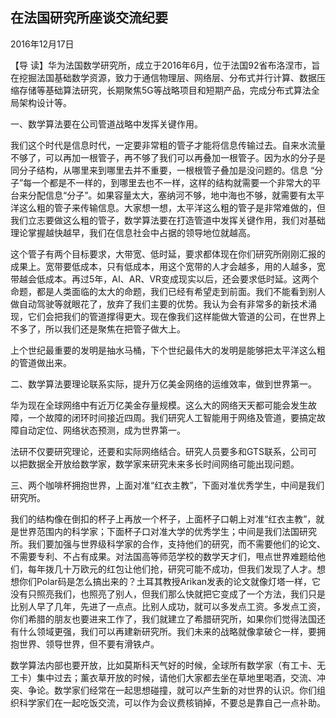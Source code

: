 ## 在法国研究所座谈交流纪要

2016年12月17日



【导  读】华为法国数学研究所，成立于2016年6月，位于法国92省布洛涅市，旨在挖掘法国基础数学资源，致力于通信物理层、网络层、分布式并行计算、数据压缩存储等基础算法研究，长期聚焦5G等战略项目和短期产品，完成分布式算法全局架构设计等。



一、数学算法要在公司管道战略中发挥关键作用。

我们这个时代是信息时代，一定要非常粗的管子才能将信息传输过去。自来水流量不够了，可以再加一根管子，再不够了我们可以再叠加一根管子。因为水的分子是同分子结构，从哪里来到哪里去并不重要，一根根管子叠加是没问题的。信息 “分子”每一个都是不一样的，到哪里去也不一样，这样的结构就需要一个非常大的平台来分配信息“分子”。如果容量太大，塞纳河不够，地中海也不够，就需要有太平洋这么粗的管子来传输信息。大家想一想，太平洋这么粗的管子是非常难做的，但我们立志要做这么粗的管子，数学算法要在打造管道中发挥关键作用，我们对基础理论掌握越快越早，我们在信息社会中占据的领导地位就越高。

这个管子有两个目标要求，大带宽、低时延，要求都体现在你们研究所刚刚汇报的成果上。宽带要低成本，只有低成本，用这个宽带的人才会越多，用的人越多，宽带越会低成本。再过5年，AI、AR、VR变成现实以后，还会要求低时延。这两个命题，都是人类面临的太大的命题，我们已经有希望走到前面。我们不能看到别人做自动驾驶等就眼花了，放弃了我们主要的优势。我认为会有非常多的新技术涌现，它们会把我们的管道撑得更大。现在像我们这样能做大管道的公司，在世界上不多了，所以我们还是聚焦在把管子做大上。

上个世纪最重要的发明是抽水马桶，下个世纪最伟大的发明是能够把太平洋这么粗的管道做出来。

二、数学算法要理论联系实际，提升万亿美金网络的运维效率，做到世界第一。

华为现在全球网络中有近万亿美金存量规模。这么大的网络天天都可能会发生故障，一个故障的闭环时间接近四周。我们研究人工智能用于网络及管道，要搞定故障自动定位、网络状态预测，成为世界第一。

法研不仅要研究理论，还要和实际网络结合。研究人员要多和GTS联系，公司可以把数据全开放给数学家，数学家来研究未来多长时间网络可能出现问题。

三、两个咖啡杯拥抱世界，上面对准“红衣主教”，下面对准优秀学生，中间是我们研究所。

我们的结构像在倒扣的杯子上再放一个杯子，上面杯子口朝上对准“红衣主教”，就是世界范围内的科学家；下面杯子口对准大学的优秀学生；中间是我们法国研究所。我们要加强与世界级科学家的合作，支持他们的研究，而不需要他们的论文、不需要专利、不占有成果。对法国高等师范学校的数学天才们，甩点世界难题给他们，每年拨几十万欧元的红包让他们抢，研究可能不成功，但我们发现了人才。想想你们Polar码是怎么搞出来的？土耳其教授Arikan发表的论文就像灯塔一样，它没有只照亮我们，也照亮了别人，但我们那么快就把它变成了一个方法，我们只是比别人早了几年，先进了一点点。比别人成功，就可以多发点工资。多发点工资，你们希腊的朋友也要进来工作了，我们就建立了希腊研究所，如果你们觉得法国还有什么领域更强，我们可以再建新研究所。我们未来的战略就像拿破仑一样，要拥抱世界、领导世界，但不要有滑铁卢。

数学算法内部也要开放，比如莫斯科天气好的时候，全球所有数学家（有工卡、无工卡）集中过去；薰衣草开放的时候，请他们大家都去坐在草地里喝酒，交流、冲突、争论。数学家们经常在一起思想碰撞，就可以产生新的对世界的认识。你们组织科学家们在一起吃饭交流，可以作为会议费核销掉，不要总是靠自己一点补助。
